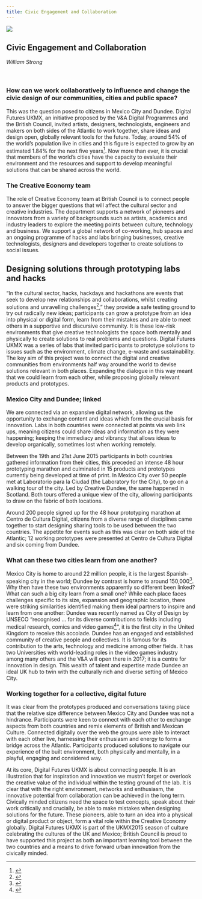 ```yaml
---
title: Civic Engagement and Collaboration
---
```


![](images/02.jpeg)

## Civic Engagement and Collaboration
*William Strong*
<br />
<br />
<br />
### How can we work collaboratively to influence and change the civic design of our communities, cities and public space?
This was the question posed to citizens in Mexico City and Dundee. Digital Futures UKMX, an initiative proposed by the V&A Digital Programmes and the British Council, invited artists, designers, technologists, engineers and makers on both sides of the Atlantic to work together, share ideas and design open, globally relevant tools for the future. Today, around 54% of the world’s population live in cities and this figure is expected to grow by an estimated 1.84% for the next five years[<sup>1</sup>](#fn1)<a id="fnref1"/>. Now more than ever, it is crucial that members of the world’s cities have the capacity to evaluate their environment and the resources and support to develop meaningful solutions that can be shared across the world.

### The Creative Economy team
The role of Creative Economy team at British Council is to connect people to answer the bigger questions that will affect the cultural sector and creative industries. The department supports a network of pioneers and innovators from a variety of backgrounds such as artists, academics and industry leaders to explore the meeting points between culture, technology and business. We support a global network of co-working, hub spaces and an ongoing programme of hacks and labs bringing businesses, creative technologists, designers and developers together to create solutions to social issues.  

## Designing solutions through prototyping labs and hacks

“In the cultural sector, hacks, hackdays and hackathons are events that seek to develop new relationships and collaborations, whilst creating solutions and unravelling challenges[<sup>2</sup>](#fn2)<a id="fnref2"/>,”  they provide a safe testing ground to try out radically new ideas; participants can grow a prototype from an idea into physical or digital form, learn from their mistakes and are able to meet others in a supportive and discursive community. It is these low-risk environments that give creative technologists the space both mentally and physically to create solutions to real problems and questions.
Digital Futures UKMX was a series of labs that invited participants to prototype solutions to issues such as the environment, climate change, e-waste and sustainability. The key aim of this project was to connect the digital and creative communities from environments half way around the world to devise solutions relevant in both places. Expanding the dialogue in this way meant that we could learn from each other, while proposing globally relevant products and prototypes.

### Mexico City and Dundee; linked
We are connected via an expansive digital network, allowing us the opportunity to exchange content and ideas which form the crucial basis for innovation. Labs in both countries were connected at points via web link ups, meaning citizens could share ideas and information as they were happening; keeping the immediacy and vibrancy that allows ideas to develop organically, sometimes lost when working remotely.

Between the 19th and 21st June 2015 participants in both countries gathered information from their cities, this preceded an intense 48 hour prototyping marathon and culminated in 15 products and prototypes currently being developed at time of print. In Mexico City over 50 people met at Laboratorio para la Ciudad (the Laboratory for the City), to go on a walking tour of the city. Led by Creative Dundee, the same happened in Scotland. Both tours offered a unique view of the city, allowing participants to draw on the fabric of both locations.

Around 200 people signed up for the 48 hour prototyping marathon at Centro de Cultura Digital, citizens from a diverse range of disciplines came together to start designing sharing tools to be used between the two countries. The appetite for events such as this was clear on both side of the Atlantic; 12 working prototypes were presented at Centro de Cultura Digital and six coming from Dundee.

### What can these two cities learn from one another?
Mexico City is home to around 22 million people, it is the largest Spanish-speaking city in the world; Dundee by contrast is home to around 150,000[<sup>3</sup>](#fn3)<a id="fnref3"/>. Why then have these two environments apparently so different been linked? What can such a big city learn from a small one? While each place faces challenges specific to its size, expansion and geographic location, there were striking similarities identified making them ideal partners to inspire and learn from one another:
Dundee was recently named as City of Design by UNSECO “recognised … for its diverse contributions to fields including medical research, comics and video games[<sup>4</sup>](#fn4)<a id="fnref4"/>”, it is the first city in the United Kingdom to receive this accolade. Dundee has an engaged and established community of creative people and collectives. It is famous for its contribution to the arts, technology and medicine among other fields. It has two Universities with world-leading roles in the video games industry among many others and the V&A will open there in 2017; it is a centre for innovation in design. This wealth of talent and expertise made Dundee an ideal UK hub to twin with the culturally rich and diverse setting of Mexico City.

### Working together for a collective, digital future
It was clear from the prototypes produced and conversations taking place that the relative size difference between Mexico City and Dundee was not a hindrance. Participants were keen to connect with each other to exchange aspects from both countries and remix elements of British and Mexican Culture. Connected digitally over the web the groups were able to interact with each other live, harnessing their enthusiasm and energy to form a bridge across the Atlantic. Participants produced solutions to navigate our experience of the built environment, both physically and mentally, in a playful, engaging and considered way.

At its core, Digital Futures UKMX is about connecting people. It is an illustration that for inspiration and innovation we mustn’t forget or overlook the creative value of the individual within the testing ground of the lab. It is clear that with the right environment, networks and enthusiasm, the innovative potential from collaboration can be achieved in the long term. Civically minded citizens need the space to test concepts, speak about their work critically and crucially, be able to make mistakes when designing solutions for the future. These pioneers, able to turn an idea into a physical or digital product or object, form a vital role within the Creative Economy globally. Digital Futures UKMX is part of the UKMX2015 season of culture celebrating the cultures of the UK and Mexico; British Council is proud to have supported this project as both an important learning tool between the two countries and a means to drive forward urban innovation from the civically minded.

---

<ol>
<li id="fn1"><a href="http://www.who.int/gho/urban_health/situation_trends/urban_population_growth_text/en/</a> <a href="#fnref1">↩</a></li>
<li id="fn2"><a href="http://futureeverything.org/wp-content/uploads/2014/10/BC-New-Playgrounds.pdf</a> <a href="#fnref2">↩</a></li>
<li id="fn3"><a href="http://www.dundeecity.gov.uk/sites/default/files/publications/Dundee%20Economic%20Profile%20March%202014.pdf</a> <a href="#fnref3">↩</a></li>
<li id="fn4"><a href="http://www.dundeecity.gov.uk/unesco</a> <a href="#fnref4">↩</a></li>

